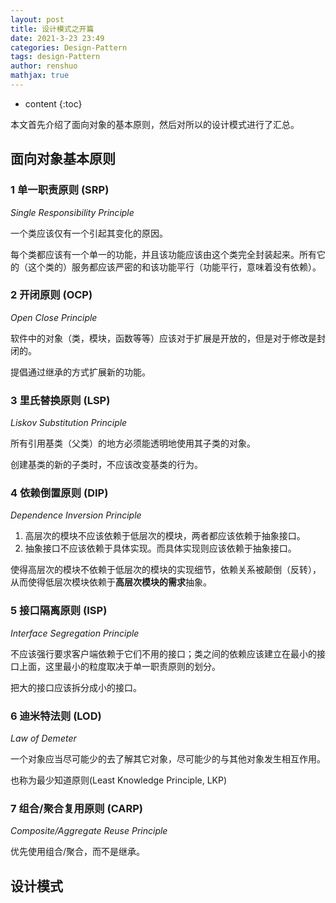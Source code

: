 ```yaml
---
layout: post
title: 设计模式之开篇
date: 2021-3-23 23:49
categories: Design-Pattern
tags: design-Pattern
author: renshuo
mathjax: true
---
```


* content
{:toc}

本文首先介绍了面向对象的基本原则，然后对所以的设计模式进行了汇总。

<!--more-->

## 面向对象基本原则

### 1 单一职责原则 (SRP)

*Single Responsibility Principle*

一个类应该仅有一个引起其变化的原因。

每个类都应该有一个单一的功能，并且该功能应该由这个类完全封装起来。所有它的（这个类的）服务都应该严密的和该功能平行（功能平行，意味着没有依赖）。

### 2 开闭原则 (OCP)

*Open Close Principle*

软件中的对象（类，模块，函数等等）应该对于扩展是开放的，但是对于修改是封闭的。

提倡通过继承的方式扩展新的功能。

### 3 里氏替换原则 (LSP)

*Liskov Substitution Principle*

所有引用基类（父类）的地方必须能透明地使用其子类的对象。

创建基类的新的子类时，不应该改变基类的行为。

### 4 依赖倒置原则 (DIP)

*Dependence Inversion Principle*

1. 高层次的模块不应该依赖于低层次的模块，两者都应该依赖于抽象接口。
2. 抽象接口不应该依赖于具体实现。而具体实现则应该依赖于抽象接口。

使得高层次的模块不依赖于低层次的模块的实现细节，依赖关系被颠倒（反转），从而使得低层次模块依赖于**高层次模块的需求**抽象。

### 5 接口隔离原则 (ISP)

*Interface Segregation Principle*

不应该强行要求客户端依赖于它们不用的接口；类之间的依赖应该建立在最小的接口上面，这里最小的粒度取决于单一职责原则的划分。

把大的接口应该拆分成小的接口。

### 6 迪米特法则 (LOD)

*Law of Demeter*

 一个对象应当尽可能少的去了解其它对象，尽可能少的与其他对象发生相互作用。

也称为最少知道原则(Least Knowledge Principle, LKP)

### 7 组合/聚合复用原则 (CARP)

*Composite/Aggregate Reuse Principle*

优先使用组合/聚合，而不是继承。

## 设计模式